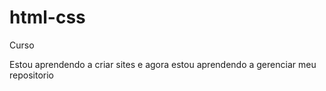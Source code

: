 # html-css
 Curso

Estou aprendendo a criar sites e agora estou aprendendo a gerenciar meu repositorio